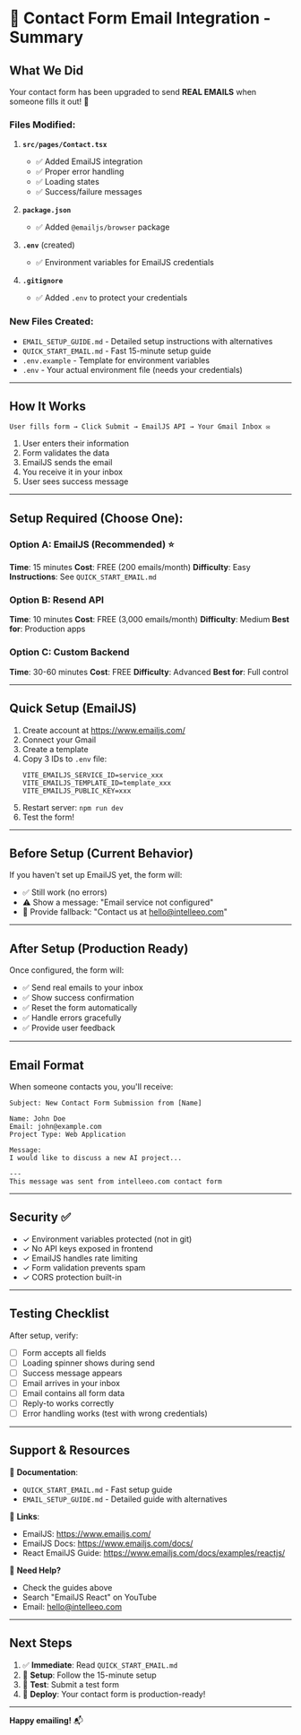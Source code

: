 # 📧 Contact Form Email Integration - Summary

## What We Did

Your contact form has been upgraded to send **REAL EMAILS** when someone fills it out! 🎉

### Files Modified:

1. **`src/pages/Contact.tsx`**
   - ✅ Added EmailJS integration
   - ✅ Proper error handling
   - ✅ Loading states
   - ✅ Success/failure messages

2. **`package.json`**
   - ✅ Added `@emailjs/browser` package

3. **`.env`** (created)
   - ✅ Environment variables for EmailJS credentials

4. **`.gitignore`**
   - ✅ Added `.env` to protect your credentials

### New Files Created:

- `EMAIL_SETUP_GUIDE.md` - Detailed setup instructions with alternatives
- `QUICK_START_EMAIL.md` - Fast 15-minute setup guide
- `.env.example` - Template for environment variables
- `.env` - Your actual environment file (needs your credentials)

---

## How It Works

```
User fills form → Click Submit → EmailJS API → Your Gmail Inbox ✉️
```

1. User enters their information
2. Form validates the data
3. EmailJS sends the email
4. You receive it in your inbox
5. User sees success message

---

## Setup Required (Choose One):

### Option A: EmailJS (Recommended) ⭐
**Time**: 15 minutes
**Cost**: FREE (200 emails/month)
**Difficulty**: Easy
**Instructions**: See `QUICK_START_EMAIL.md`

### Option B: Resend API
**Time**: 10 minutes
**Cost**: FREE (3,000 emails/month)
**Difficulty**: Medium
**Best for**: Production apps

### Option C: Custom Backend
**Time**: 30-60 minutes
**Cost**: FREE
**Difficulty**: Advanced
**Best for**: Full control

---

## Quick Setup (EmailJS)

1. Create account at https://www.emailjs.com/
2. Connect your Gmail
3. Create a template
4. Copy 3 IDs to `.env` file:
   ```env
   VITE_EMAILJS_SERVICE_ID=service_xxx
   VITE_EMAILJS_TEMPLATE_ID=template_xxx
   VITE_EMAILJS_PUBLIC_KEY=xxx
   ```
5. Restart server: `npm run dev`
6. Test the form!

---

## Before Setup (Current Behavior)

If you haven't set up EmailJS yet, the form will:
- ✅ Still work (no errors)
- ⚠️ Show a message: "Email service not configured"
- 📧 Provide fallback: "Contact us at hello@intelleeo.com"

---

## After Setup (Production Ready)

Once configured, the form will:
- ✅ Send real emails to your inbox
- ✅ Show success confirmation
- ✅ Reset the form automatically
- ✅ Handle errors gracefully
- ✅ Provide user feedback

---

## Email Format

When someone contacts you, you'll receive:

```
Subject: New Contact Form Submission from [Name]

Name: John Doe
Email: john@example.com
Project Type: Web Application

Message:
I would like to discuss a new AI project...

---
This message was sent from intelleeo.com contact form
```

---

## Security ✅

- ✓ Environment variables protected (not in git)
- ✓ No API keys exposed in frontend
- ✓ EmailJS handles rate limiting
- ✓ Form validation prevents spam
- ✓ CORS protection built-in

---

## Testing Checklist

After setup, verify:

- [ ] Form accepts all fields
- [ ] Loading spinner shows during send
- [ ] Success message appears
- [ ] Email arrives in your inbox
- [ ] Email contains all form data
- [ ] Reply-to works correctly
- [ ] Error handling works (test with wrong credentials)

---

## Support & Resources

📖 **Documentation**: 
- `QUICK_START_EMAIL.md` - Fast setup guide
- `EMAIL_SETUP_GUIDE.md` - Detailed guide with alternatives

🔗 **Links**:
- EmailJS: https://www.emailjs.com/
- EmailJS Docs: https://www.emailjs.com/docs/
- React EmailJS Guide: https://www.emailjs.com/docs/examples/reactjs/

💬 **Need Help?**
- Check the guides above
- Search "EmailJS React" on YouTube
- Email: hello@intelleeo.com

---

## Next Steps

1. ✅ **Immediate**: Read `QUICK_START_EMAIL.md`
2. 📧 **Setup**: Follow the 15-minute setup
3. 🧪 **Test**: Submit a test form
4. 🚀 **Deploy**: Your contact form is production-ready!

---

**Happy emailing!** 📬
